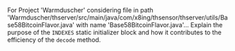 For Project 'Warmduscher' considering file in path 'Warmduscher/thserver/src/main/java/com/x8ing/thsensor/thserver/utils/Base58BitcoinFlavor.java' with name 'Base58BitcoinFlavor.java'...
Explain the purpose of the `INDEXES` static initializer block and how it contributes to the efficiency of the `decode` method.